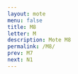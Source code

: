 ```yaml
---
layout: mote
menu: false
title: M8
letter: M
description: Mote M8
permalink: /M8/
prev: M7
next: N1
---
```

